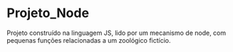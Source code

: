 # Projeto_Node
Projeto construído na linguagem JS, lido por um mecanismo de node,  com pequenas funções relacionadas a um zoológico fictício.
